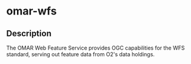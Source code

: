 # omar-wfs

## Description

The OMAR Web Feature Service provides OGC capabilities for the WFS standard, serving out feature data from O2's data holdings. 
